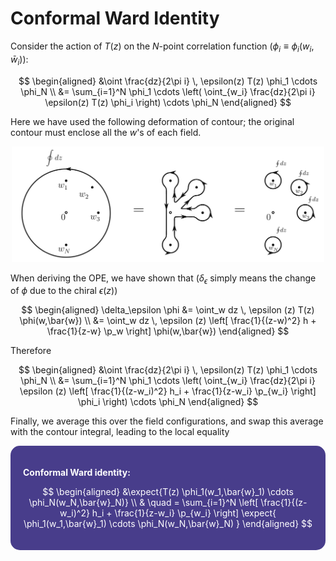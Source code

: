 <style>
    .katex {
        font-size: 1.1em;
    }
    .remark {
        border-radius: 15px;
        padding: 20px;
        background-color: SeaGreen;
        color: White;
    }
    .result {
        border-radius: 15px;
        padding: 20px;
        background-color: DarkSlateBlue;
        color: White;
    }
</style>

# Conformal Ward Identity

Consider the action of $T(z)$ on the $N$-point correlation function ($\phi_i \equiv \phi_i(w_i, \bar{w}_i)$):

$$
\begin{aligned}
    &\oint \frac{dz}{2\pi i} \, \epsilon(z) T(z)
    \phi_1 \cdots \phi_N
    \\
    &= \sum_{i=1}^N \phi_1 \cdots \left(
        \oint_{w_i} \frac{dz}{2\pi i} 
        \epsilon(z) T(z) \phi_i
    \right) \cdots \phi_N
\end{aligned}
$$

Here we have used the following deformation of contour; the original contour must enclose all the $w$'s of each field.

<center>
<img src="images/conformal_ward.png" width="500pt">
</center>

When deriving the OPE, we have shown that ($\delta_\epsilon$ simply means the change of $\phi$ due to the chiral $\epsilon(z)$)

$$
\begin{aligned}
    \delta_\epsilon \phi
    &= \oint_w dz \, \epsilon (z) T(z) \phi(w,\bar{w})
    \\
    &= \oint_w dz \, \epsilon (z) \left[
        \frac{1}{(z-w)^2} h 
        + \frac{1}{z-w} \p_w 
    \right] \phi(w,\bar{w})
\end{aligned}
$$

Therefore

$$
\begin{aligned}
    &\oint \frac{dz}{2\pi i} \, \epsilon(z) T(z)
    \phi_1 \cdots \phi_N
    \\
    &= \sum_{i=1}^N \phi_1 \cdots \left(
        \oint_{w_i} \frac{dz}{2\pi i} 
        \epsilon (z) \left[
            \frac{1}{(z-w_i)^2} h_i 
            + \frac{1}{z-w_i} \p_{w_i} 
        \right] \phi_i
    \right) \cdots \phi_N
\end{aligned}
$$

Finally, we average this over the field configurations, and swap this average with the contour integral, leading to the local equality

<div class="result">

**Conformal Ward identity:**

$$
\begin{aligned}
    &\expect{T(z) \phi_1(w_1,\bar{w}_1) 
    \cdots \phi_N(w_N,\bar{w}_N)}
    \\
    & \quad
    = \sum_{i=1}^N \left[
        \frac{1}{(z-w_i)^2} h_i 
        + \frac{1}{z-w_i} \p_{w_i} 
    \right] \expect{
        \phi_1(w_1,\bar{w}_1) \cdots \phi_N(w_N,\bar{w}_N)
    }
\end{aligned}
$$

</div><br>
